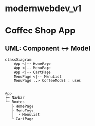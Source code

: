 # modernwebdev_v1

# Coffee Shop App

## UML: Component ↔ Model
```mermaid
classDiagram
    App <|-- HomePage
    App <|-- MenuPage
    App <|-- CartPage
    MenuPage <|-- MenuList
    MenuPage ..> CoffeeModel : uses


App
├─ Navbar
└─ Routes
   ├ HomePage
   ├ MenuPage
   │  └ MenuList
   └ CartPage
